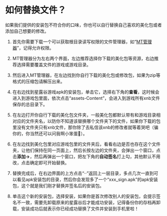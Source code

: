 # 如何替换文件？

如果我们提供的安装包不符合你的口味，你也可以自行替换自己喜欢的美化包或者添加自己想要的修改。

1. 首先你需要下载一个可以获取根目录读写权限的文件管理器，如“[MT管理器](https://#)”，记得允许权限。

2. MT管理器分为左右两个界面，左边推荐选择你下载的美化包等资源，右边推荐选择需要覆盖文件的游戏或游戏目录。

3. 然后进入MT管理器，在左边找到你自行下载的美化包或修改包，如果为zip等格式的压缩包请解压出来。

4. 在右边找到星露谷游戏apk的安装包，单击它，选择右下角的**查看**，这时候会进入到游戏包里面，依次点击“assets-Content”，会进入到游戏所有xnb文件保存的总目录下。

5. 在左边打开你自行下载的美化包文件夹，一般美化包都默认带有和游戏目录相对应的文件夹名，以防你不知道该替换哪个文件夹下的文件，如果你下载的包里没有文件夹只有xnb文件，那你除了去私信该xnb的修改者就等着哭吧（骗你的，你当然还可以问我啊小笨蛋:sparkling_heart:）。

6. 在左边找到美化包里对应游戏包里的文件夹后，看看右边是否也存在这个文件夹，让他们保持在同一页面上，然后长按左边的文件夹，会弹出一个窗口，点击**添加->**，然后再弹出一个窗口，把左下角的**自动签名**打上勾，其他默认不用改，点击确定即可开始替换。

7. 替换完成后，在右边界面的上方点击“··”返回上一层目录，多点几次一直到可以看见apk安装包的目录，然后你会发现多了一个“xxx_sign.apk”的apk安装包，这个就是我们刚才替换并签名后的安装包。

8. 单击这个新的安装包，选择安装，如果你是首次修改别人的安装包，会提示签名不一致，需要先卸载原来的星露谷后才能成功安装，记得备份你的存档再卸载，安装成功后就表示你已经成功替换了文件并安装到手机里啦！